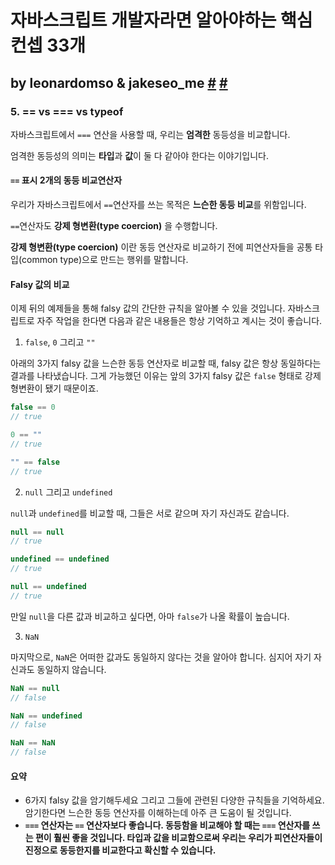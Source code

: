 # 자바스크립트 개발자라면 알아야하는 핵심 컨셉 33개 

## by leonardomso & jakeseo_me [#](https://github.com/leonardomso/33-js-concepts) [#](https://velog.io/@jakeseo_me/자바스크립트-개발자라면-알아야-할-33가지-개념-5-vs-3분만에-배우기-번역)

### 5. == vs === vs typeof

자바스크립트에서 `===` 연산을 사용할 때, 우리는 **엄격한** 동등성을 비교합니다. 

엄격한 동등성의 의미는 **타입**과 **값**이 둘 다 같아야 한다는 이야기입니다.



#### `==` 표시 2개의 동등 비교연산자

우리가 자바스크립트에서 `==`연산자를 쓰는 목적은 **느슨한 동등 비교**를 위함입니다.

`==`연산자도 **강제 형변환(type coercion)** 을 수행합니다.

**강제 형변환(type coercion)** 이란 동등 연산자로 비교하기 전에 피연산자들을 공통 타입(common type)으로 만드는 행위를 말합니다.



#### Falsy 값의 비교

이제 뒤의 예제들을 통해 falsy 값의 간단한 규칙을 알아볼 수 있을 것입니다. 자바스크립트로 자주 작업을 한다면 다음과 같은 내용들은 항상 기억하고 계시는 것이 좋습니다.

1. `false`, `0` 그리고 `""`

아래의 3가지 falsy 값을 느슨한 동등 연산자로 비교할 때, falsy 값은 항상 동일하다는 결과를 나타냈습니다. 그게 가능했던 이유는 앞의 3가지 falsy 값은 `false` 형태로 강제 형변환이 됐기 때문이죠.

```javascript
false == 0
// true

0 == ""
// true

"" == false
// true
```

2. `null` 그리고 `undefined`

`null`과 `undefined`를 비교할 때, 그들은 서로 같으며 자기 자신과도 같습니다.

```javascript
null == null
// true

undefined == undefined
// true

null == undefined
// true
```

만일 `null`을 다른 값과 비교하고 싶다면, 아마 `false`가 나올 확률이 높습니다.

3. `NaN`

마지막으로, `NaN`은 어떠한 값과도 동일하지 않다는 것을 알아야 합니다.
심지어 자기 자신과도 동일하지 않습니다.

```javascript
NaN == null
// false

NaN == undefined
// false

NaN == NaN
// false
```



#### 요약

-  6가지 falsy 값을 암기해두세요 그리고 그들에 관련된 다양한 규칙들을 기억하세요. 암기한다면 느슨한 동등 연산자를 이해하는데 아주 큰 도움이 될 것입니다.
- **`===` 연산자는 `==` 연산자보다 좋습니다. 동등함을 비교해야 할 때는 `===` 연산자를 쓰는 편이 훨씬 좋을 것입니다. 타입과 값을 비교함으로써 우리는 우리가 피연산자들이 진정으로 동등한지를 비교한다고 확신할 수 있습니다.**